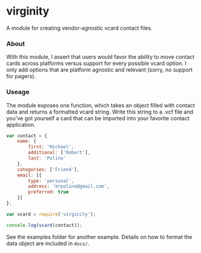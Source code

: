 # virginity

A module for creating vendor-agnostic vcard contact files.

### About
With this module, I assert that users would favor the ability to move contact cards across platforms versus support for every possible vcard option. I only add options that are platform agnostic and relevant (sorry, no support for pagers).

### Useage
The module exposes one function, which takes an object filled with contact data and returns a formatted vcard string.  Write this string to a .vcf file and you've got yourself a card that can be imported into your favorite contact application.

```javascript
var contact = {
	name: {
		first: 'Michael',
		additional: ['Robert'],
		last: 'Polino'
	},
	categories: ['Friend'],
	email: [{
		type: 'personal',
		address: 'mrpolino@gmail.com',
		preferred: true
	}]
};

var vcard = require('virginity');

console.log(vcard(contact));
```
See the examples folder for another example.  Details on how to format the data object are included in `docs/`.
